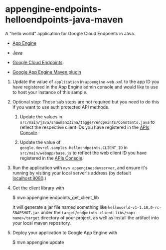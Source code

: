 appengine-endpoints-helloendpoints-java-maven
=============================================

A "hello world" application for Google Cloud Endpoints in Java.

- [App Engine][1]

- [Java][2]

- [Google Cloud Endpoints][3]
- [Google App Engine Maven plugin][4]


1. Update the value of `application` in `appengine-web.xml` to the app
   ID you have registered in the App Engine admin console and would
   like to use to host your instance of this sample.

1. Optional step: These sub steps are not required but you need to do
   this if you want to use auth protected API methods.

    1. Update the values in `src/main/java/shawmanz32na/tagger/endpoints/Constants.java`
       to reflect the respective client IDs you have registered in the
       [APIs Console][6].

    1. Update the value of `google.devrel.samples.helloendpoints.CLIENT_ID`
       in `src/main/webapp/base.js` to reflect the web client ID you have
       registered in the [APIs Console][4].

1. Run the application with `mvn appengine:devserver`, and ensure it's
   running by visiting your local server's address (by default
   [localhost:8080][5].)

1. Get the client library with

   $ mvn appengine:endpoints_get_client_lib

   It will generate a jar file named something like
   `helloworld-v1-1.18.0-rc-SNAPSHOT.jar` under the
   `target/endpoints-client-libs/<api-name>/target` directory of your
   project, as well as install the artifact into your local maven
   repository.

1. Deploy your application to Google App Engine with

   $ mvn appengine:update

[1]: https://developers.google.com/appengine
[2]: http://java.com/en/
[3]: https://developers.google.com/appengine/docs/java/endpoints/
[4]: https://developers.google.com/appengine/docs/java/tools/maven
[5]: https://localhost:8080/
[6]: https://console.developers.google.com/
